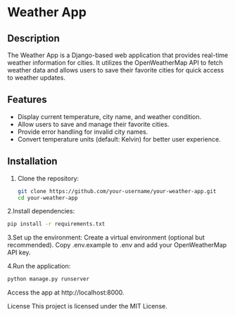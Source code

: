 # Weather App

## Description

The Weather App is a Django-based web application that provides real-time weather information for cities. It utilizes the OpenWeatherMap API to fetch weather data and allows users to save their favorite cities for quick access to weather updates.

## Features

- Display current temperature, city name, and weather condition.
- Allow users to save and manage their favorite cities.
- Provide error handling for invalid city names.
- Convert temperature units (default: Kelvin) for better user experience.

## Installation

1. Clone the repository:

   ```bash
   git clone https://github.com/your-username/your-weather-app.git
   cd your-weather-app
   
2.Install dependencies:

  ```bash
  pip install -r requirements.txt 
```

3.Set up the environment: 
    Create a virtual environment (optional but recommended).
    Copy .env.example to .env and add your OpenWeatherMap API key.

4.Run the application:

  ```bash
  python manage.py runserver
```

Access the app at http://localhost:8000.

License
This project is licensed under the MIT License.

